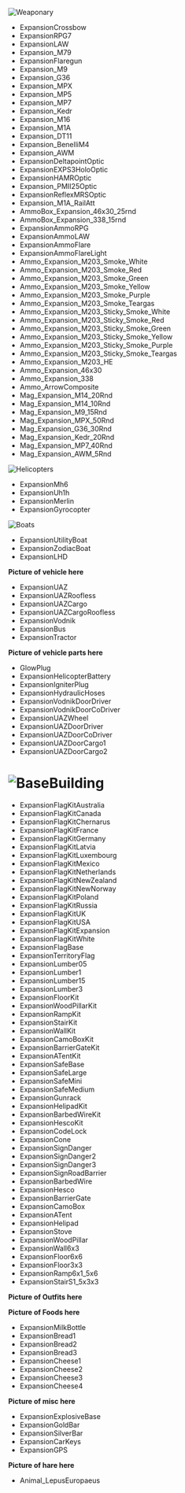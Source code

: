 ![Weaponary](https://i.imgur.com/Ux80A0e.png)

* ExpansionCrossbow
* ExpansionRPG7
* ExpansionLAW
* Expansion_M79
* ExpansionFlaregun
* Expansion_M9
* Expansion_G36
* Expansion_MPX
* Expansion_MP5
* Expansion_MP7
* Expansion_Kedr
* Expansion_M16
* Expansion_M1A
* Expansion_DT11
* Expansion_BenelliM4
* Expansion_AWM
* ExpansionDeltapointOptic
* ExpansionEXPS3HoloOptic
* ExpansionHAMROptic
* Expansion_PMII25Optic
* ExpansionReflexMRSOptic
* Expansion_M1A_RailAtt
* AmmoBox_Expansion_46x30_25rnd
* AmmoBox_Expansion_338_15rnd
* ExpansionAmmoRPG
* ExpansionAmmoLAW
* ExpansionAmmoFlare
* ExpansionAmmoFlareLight
* Ammo_Expansion_M203_Smoke_White
* Ammo_Expansion_M203_Smoke_Red
* Ammo_Expansion_M203_Smoke_Green
* Ammo_Expansion_M203_Smoke_Yellow
* Ammo_Expansion_M203_Smoke_Purple
* Ammo_Expansion_M203_Smoke_Teargas
* Ammo_Expansion_M203_Sticky_Smoke_White
* Ammo_Expansion_M203_Sticky_Smoke_Red
* Ammo_Expansion_M203_Sticky_Smoke_Green
* Ammo_Expansion_M203_Sticky_Smoke_Yellow
* Ammo_Expansion_M203_Sticky_Smoke_Purple
* Ammo_Expansion_M203_Sticky_Smoke_Teargas
* Ammo_Expansion_M203_HE
* Ammo_Expansion_46x30
* Ammo_Expansion_338
* Ammo_ArrowComposite
* Mag_Expansion_M14_20Rnd
* Mag_Expansion_M14_10Rnd
* Mag_Expansion_M9_15Rnd
* Mag_Expansion_MPX_50Rnd
* Mag_Expansion_G36_30Rnd
* Mag_Expansion_Kedr_20Rnd
* Mag_Expansion_MP7_40Rnd
* Mag_Expansion_AWM_5Rnd

![Helicopters](https://i.imgur.com/piSEZsc.jpg)

* ExpansionMh6
* ExpansionUh1h
* ExpansionMerlin
* ExpansionGyrocopter

![Boats](https://i.imgur.com/4UkjiLk.jpg)

* ExpansionUtilityBoat
* ExpansionZodiacBoat
* ExpansionLHD

**Picture of vehicle here**

* ExpansionUAZ
* ExpansionUAZRoofless
* ExpansionUAZCargo
* ExpansionUAZCargoRoofless
* ExpansionVodnik
* ExpansionBus
* ExpansionTractor

**Picture of vehicle parts here**

* GlowPlug
* ExpansionHelicopterBattery
* ExpansionIgniterPlug
* ExpansionHydraulicHoses
* ExpansionVodnikDoorDriver
* ExpansionVodnikDoorCoDriver
* ExpansionUAZWheel
* ExpansionUAZDoorDriver
* ExpansionUAZDoorCoDriver
* ExpansionUAZDoorCargo1
* ExpansionUAZDoorCargo2

# ![BaseBuilding](https://i.imgur.com/ezPlPNO.jpg)

* ExpansionFlagKitAustralia
* ExpansionFlagKitCanada
* ExpansionFlagKitChernarus
* ExpansionFlagKitFrance
* ExpansionFlagKitGermany
* ExpansionFlagKitLatvia
* ExpansionFlagKitLuxembourg
* ExpansionFlagKitMexico
* ExpansionFlagKitNetherlands
* ExpansionFlagKitNewZealand
* ExpansionFlagKitNewNorway
* ExpansionFlagKitPoland
* ExpansionFlagKitRussia
* ExpansionFlagKitUK
* ExpansionFlagKitUSA
* ExpansionFlagKitExpansion
* ExpansionFlagKitWhite
* ExpansionFlagBase
* ExpansionTerritoryFlag
* ExpansionLumber05
* ExpansionLumber1
* ExpansionLumber15
* ExpansionLumber3
* ExpansionFloorKit
* ExpansionWoodPillarKit
* ExpansionRampKit
* ExpansionStairKit
* ExpansionWallKit
* ExpansionCamoBoxKit
* ExpansionBarrierGateKit
* ExpansionATentKit
* ExpansionSafeBase
* ExpansionSafeLarge
* ExpansionSafeMini
* ExpansionSafeMedium
* ExpansionGunrack
* ExpansionHelipadKit
* ExpansionBarbedWireKit
* ExpansionHescoKit
* ExpansionCodeLock
* ExpansionCone
* ExpansionSignDanger
* ExpansionSignDanger2
* ExpansionSignDanger3
* ExpansionSignRoadBarrier
* ExpansionBarbedWire
* ExpansionHesco
* ExpansionBarrierGate
* ExpansionCamoBox
* ExpansionATent
* ExpansionHelipad
* ExpansionStove
* ExpansionWoodPillar
* ExpansionWall6x3
* ExpansionFloor6x6
* ExpansionFloor3x3
* ExpansionRamp6x1_5x6
* ExpansionStairS1_5x3x3

**Picture of Outfits here**

**Picture of Foods here**

* ExpansionMilkBottle
* ExpansionBread1
* ExpansionBread2
* ExpansionBread3
* ExpansionCheese1
* ExpansionCheese2
* ExpansionCheese3
* ExpansionCheese4

**Picture of misc here**

* ExpansionExplosiveBase
* ExpansionGoldBar
* ExpansionSilverBar
* ExpansionCarKeys
* ExpansionGPS

**Picture of hare here**

* Animal_LepusEuropaeus